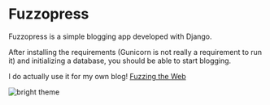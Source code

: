 # Fuzzopress

Fuzzopress is a simple blogging app developed with Django.

After installing the requirements (Gunicorn is not really a requirement to run it) and initializing a database, you should be able to start blogging.

I do actually use it for my own blog! [Fuzzing the Web](http://fuzzingtheweb.com "fuzzingtheweb")

![bright theme](https://lh3.googleusercontent.com/-gwN9U6F3_zk/UNND2PPvEgI/AAAAAAAABYA/VH4zActxpoU/s640/Screen%2520Shot%25202012-12-20%2520at%252016.58.34.png "bright theme")